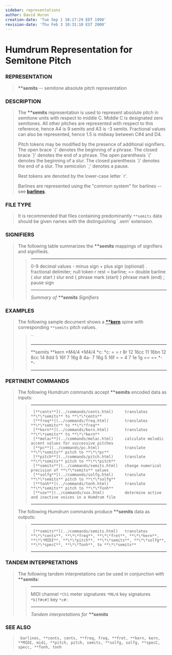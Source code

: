 ```yaml
---
sidebar: representations
author: David Huron
creation-date: 'Tue Sep 1 10:17:29 EDT 1998'
revision-date: 'Thu Feb 3 10:31:10 EST 2000'
---
```



Humdrum Representation for Semitone Pitch
=========================================

### REPRESENTATION

> **\*\*semits** \-- semitone absolute pitch representation

### DESCRIPTION

> The **\*\*semits** representation is used to represent absolute pitch
> in semitone units with respect to middle C. Middle C is designated
> zero semitones. All other pitches are represented with respect to this
> reference, hence A4 is 9 semits and A3 is -3 semits. Fractional values
> can also be represented, hence 1.5 is midway between C\#4 and D4.
>
> Pitch tokens may be modified by the presence of additional signifiers.
> The open brace \`{\' denotes the beginning of a phrase. The closed
> brace \`}\' denotes the end of a phrase. The open parenthesis \`(\'
> denotes the beginning of a slur. The closed parenthesis \`)\' denotes
> the end of a slur. The semicolon \`;\' denotes a pause.
>
> Rest tokens are denoted by the lower-case letter \`r\'.
>
> Barlines are represented using the \"common system\" for barlines \--
> see [**barlines**](barlines.rep.html).

### FILE TYPE

> It is recommended that files containing predominantly `**semits` data
> should be given names with the distinguishing \`.sem\' extension.

### SIGNIFIERS

> The following table summarizes the **\*\*semits** mappings of
> signifiers and signifieds.
>
> >   ----- ----------------------------------
> >   0-9   decimal values
> >   \-    minus sign
> >   \+    plus sign (optional)
> >   .     fractional delimiter; null token
> >   r     rest
> >   =     barline; == double barline
> >   (     slur start
> >   )     slur end
> >   {     phrase mark (start)
> >   }     phrase mark (end)
> >   ;     pause sign
> >   ----- ----------------------------------
> >
> > *Summary of **\*\*semits** Signifiers*

### EXAMPLES

> The following sample document shows a [**\*\*kern**](kern.rep.html)
> spine with corresponding `**semits` pitch values.
>
> > ``
> >
> >   ------------ ----------
> >   \*\*semits   \*\*kern
> >   \*M4/4       \*M4/4
> >   \*c:         \*c:
> >   =            =
> >   r            8r
> >   12           16cc
> >   11           16bn
> >   12           8cc
> >   14           8dd
> >   5            16f
> >   7            16g
> >   8            4a-
> >   7            16g
> >   5            16f
> >   =            =
> >   4 7          1e 1g
> >   ==           ==
> >   \*-          \*-
> >   ------------ ----------
> >
### PERTINENT COMMANDS

> The following Humdrum commands accept **\*\*semits** encoded data as
> inputs:
>
> >   -- --------------------------------------- --------------------------------------------------------
> >      [**cents**](../commands/cents.html)     translates **\*\*semits** to **\*\*cents**
> >      [**freq**](../commands/freq.html)       translates **\*\*semits** to **\*\*freq**
> >      [**kern**](../commands/kern.html)       translates **\*\*semits** to **\*\*kern**
> >      [**melac**](../commands/melac.html)     calculate melodic accent values for successive pitches
> >      [**pc**](../commands/pc.html)           translate **\*\*semits** pitch to **\*\*pc**
> >      [**pitch**](../commands/pitch.html)     translate **\*\*semits** pitch to **\*\*pitch**
> >      [**semits**](../commands/semits.html)   change numerical precision of **\*\*semits** values
> >      [**solfg**](../commands/solfg.html)     translate **\*\*semits** pitch to **\*\*solfg**
> >      [**tonh**](../commands/tonh.html)       translate **\*\*semits** pitch to **\*\*Tonh**
> >      [**vox**](../commands/vox.html)         determine active and inactive voices in a Humdrum file
> >                                              
> >   -- --------------------------------------- --------------------------------------------------------
> >
> The following Humdrum commands produce **\*\*semits** data as outputs:
>
> >   -- --------------------------------------- --------------------------------------------------------------------------------------------------------------------------------------------------------------------------------
> >      [**semits**](../commands/semits.html)   translates **\*\*cents**, **\*\*freq**, **\*\*fret**, **\*\*kern**, **\*\*MIDI**, **\*\*pitch**, **\*\*semits**, **\*\*solfg**, **\*\*specC**, **\*\*Tonh**, to **\*\*semits**
> >   -- --------------------------------------- --------------------------------------------------------------------------------------------------------------------------------------------------------------------------------
> >
### TANDEM INTERPRETATIONS

> The following tandem interpretations can be used in conjunction with
> **\*\*semits**:
>
> >   ------------------ ------------
> >   MIDI channel       `*Ch1`
> >   meter signatures   `*M6/8`
> >   key signatures     `*k[f#c#]`
> >   key                `*c#:`
> >   ------------------ ------------
> >
> > *Tandem interpretations for **\*\*semits***

### SEE ALSO

> ` barlines, **cents, cents, **freq, freq, **fret, **kern, kern, **MIDI, midi, **pitch, pitch, semits, **solfg, solfg, **specC, specc, **Tonh, tonh`

